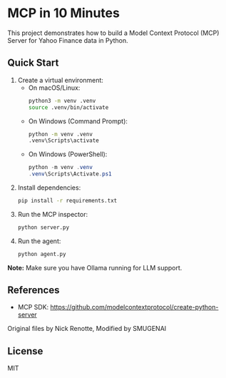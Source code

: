 # MCP in 10 Minutes

This project demonstrates how to build a Model Context Protocol (MCP) Server for Yahoo Finance data in Python.

## Quick Start

1. Create a virtual environment:
   - On macOS/Linux:
     ```zsh
     python3 -m venv .venv
     source .venv/bin/activate
     ```
   - On Windows (Command Prompt):
     ```cmd
     python -m venv .venv
     .venv\Scripts\activate
     ```
   - On Windows (PowerShell):
     ```powershell
     python -m venv .venv
     .venv\Scripts\Activate.ps1
     ```
2. Install dependencies:
   ```zsh
   pip install -r requirements.txt
   ```
3. Run the MCP inspector:
   ```zsh
   python server.py
   ```
4. Run the agent:
   ```zsh
   python agent.py
   ```


**Note:** Make sure you have Ollama running for LLM support.

## References
- MCP SDK: https://github.com/modelcontextprotocol/create-python-server

Original files by Nick Renotte, Modified by SMUGENAI

## License
MIT
